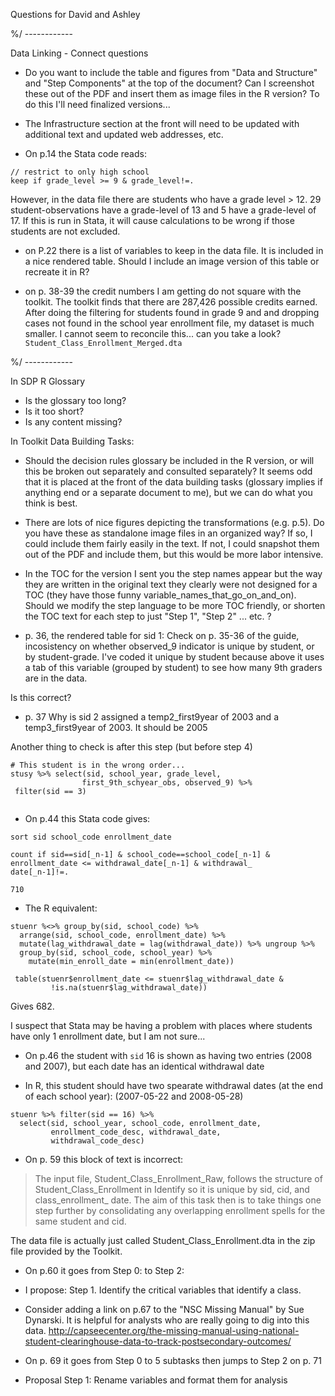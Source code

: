 Questions for David and Ashley

%/ ------------

Data Linking - Connect questions

- Do you want to include the table and figures from "Data and Structure" and 
"Step Components" at the top of the document? Can I screenshot these out of the 
PDF and insert them as image files in the R version? To do this I'll need 
finalized versions...


- The Infrastructure section at the front will need to be updated with additional text
and updated web addresses, etc.

- On p.14 the Stata code reads:

```
// restrict to only high school
keep if grade_level >= 9 & grade_level!=.
```

However, in the data file there are students who have a grade level > 12. 29 
student-observations have a grade-level of 13 and 5 have a grade-level of 17. 
If this is run in Stata, it will cause calculations to be wrong if those students 
are not excluded.

- on P.22 there is a list of variables to keep in the data file. It is included 
in a nice rendered table. Should I include an image version of this table or 
recreate it in R?

- on p. 38-39 the credit numbers I am getting do not square with the toolkit. 
The toolkit finds that there are 287,426 possible credits earned. After doing 
the filtering for students found in grade 9 and and dropping cases not found 
in the school year enrollment file, my dataset is much smaller. I cannot seem 
to reconcile this... can you take a look? `Student_Class_Enrollment_Merged.dta`


%/ ------------



In SDP R Glossary

- Is the glossary too long? 
- Is it too short?
- Is any content missing?

In Toolkit Data Building Tasks:

- Should the decision rules glossary be included in the R version, or will 
this be broken out separately and consulted separately? It seems odd that it 
is placed at the front of the data building tasks (glossary implies if anything 
end or a separate document to me), but we can do what you think is best.

- There are lots of nice figures depicting the transformations (e.g. p.5). Do you 
have these as standalone image files in an organized way? If so, I could include 
them fairly easily in the text. If not, I could snapshot them out of the PDF 
and include them, but this would be more labor intensive.

- In the TOC for the version I sent you the step names appear but the way they 
are written in the original text they clearly were not designed for a TOC (they 
have those funny variable_names_that_go_on_and_on). Should we modify the step 
language to be more TOC friendly, or shorten the TOC text for each step to just 
"Step 1", "Step 2" ... etc. ?

- p. 36, the rendered table for sid 1:
Check on p. 35-36 of the guide, incosistency on whether observed_9 indicator 
is unique by student, or by student-grade. I've coded it unique by student 
because above it uses a tab of this variable (grouped by student) to see how many 
9th graders are in the data. 

Is this correct?

- p. 37 Why is sid 2 assigned a temp2_first9year of 2003 and a temp3_first9year 
of 2003. It should be 2005

Another thing to check is after this step (but before step 4)

```
# This student is in the wrong order...
stusy %>% select(sid, school_year, grade_level, 
                first_9th_schyear_obs, observed_9) %>% 
 filter(sid == 3)
 
```

- On p.44 this Stata code gives:

```
sort sid school_code enrollment_date

count if sid==sid[_n-1] & school_code==school_code[_n-1] & enrollment_date <= withdrawal_date[_n-1] & withdrawal_
date[_n-1]!=.

710
```

- The R equivalent: 

```
stuenr %<>% group_by(sid, school_code) %>% 
  arrange(sid, school_code, enrollment_date) %>%
  mutate(lag_withdrawal_date = lag(withdrawal_date)) %>% ungroup %>% 
  group_by(sid, school_code, school_year) %>% 
    mutate(min_enroll_date = min(enrollment_date))

 table(stuenr$enrollment_date <= stuenr$lag_withdrawal_date & 
         !is.na(stuenr$lag_withdrawal_date))
```

Gives 682.

I suspect that Stata may be having a problem with places where students have only 
1 enrollment date, but I am not sure...

- On p.46 the student with `sid` 16 is shown as having two entries (2008 and 2007), 
but each date has an identical withdrawal date

- In R, this student should have two spearate withdrawal dates (at the end of each 
school year): (2007-05-22 and 2008-05-28)

```
stuenr %>% filter(sid == 16) %>% 
  select(sid, school_year, school_code, enrollment_date, 
         enrollment_code_desc, withdrawal_date,
         withdrawal_code_desc)
```

- On p. 59 this block of text is incorrect:

> The input file, Student_Class_Enrollment_Raw, follows the structure of Student_Class_Enrollment in Identify so it is unique by sid, cid, and class_enrollment_
date. The aim of this task then is to take things one step further by consolidating any overlapping enrollment spells for the same student and cid.

The data file is actually just called Student_Class_Enrollment.dta in the zip 
file provided by the Toolkit.

- On p.60 it goes from Step 0: to Step 2:
- I propose: Step 1. Identify the critical variables that identify a class.

- Consider adding a link on p.67 to the "NSC Missing Manual" by Sue Dynarski. It 
is helpful for analysts who are really going to dig into this data. http://capseecenter.org/the-missing-manual-using-national-student-clearinghouse-data-to-track-postsecondary-outcomes/


- On p. 69 it goes from Step 0 to 5 subtasks then jumps to Step 2 on p. 71
- Proposal Step 1: Rename variables and format them for analysis


